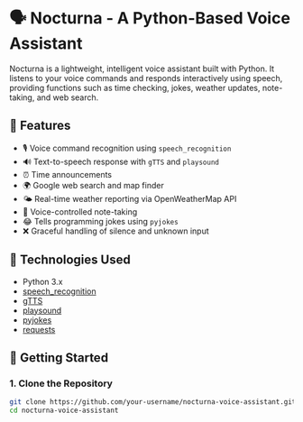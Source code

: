 # 🗣️ Nocturna - A Python-Based Voice Assistant

Nocturna is a lightweight, intelligent voice assistant built with Python. It listens to your voice commands and responds interactively using speech, providing functions such as time checking, jokes, weather updates, note-taking, and web search.

## 🚀 Features

- 🎙️ Voice command recognition using `speech_recognition`
- 🔊 Text-to-speech response with `gTTS` and `playsound`
- ⏰ Time announcements
- 🌍 Google web search and map finder
- 🌤️ Real-time weather reporting via OpenWeatherMap API
- 📝 Voice-controlled note-taking
- 😂 Tells programming jokes using `pyjokes`
- ❌ Graceful handling of silence and unknown input

## 🧰 Technologies Used

- Python 3.x
- [speech_recognition](https://pypi.org/project/SpeechRecognition/)
- [gTTS](https://pypi.org/project/gTTS/)
- [playsound](https://pypi.org/project/playsound/)
- [pyjokes](https://pypi.org/project/pyjokes/)
- [requests](https://pypi.org/project/requests/)

## 🏁 Getting Started

### 1. Clone the Repository

```bash
git clone https://github.com/your-username/nocturna-voice-assistant.git
cd nocturna-voice-assistant


